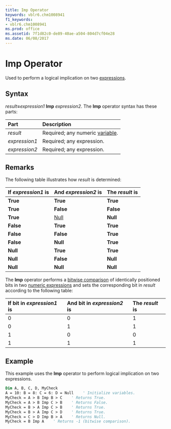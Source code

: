 ```yaml
---
title: Imp Operator
keywords: vblr6.chm1008941
f1_keywords:
- vblr6.chm1008941
ms.prod: office
ms.assetid: 7f1d82c0-de89-40ae-a504-804d7cf04e28
ms.date: 06/08/2017
---
```



# Imp Operator



Used to perform a logical implication on two [expressions](../../Glossary/vbe-glossary.md#expression).

## Syntax

_result_**=**_expression1_ **Imp** _expression2_.
The  **Imp** operator syntax has these parts:


|**Part**|**Description**|
|:-----|:-----|
| _result_|Required; any numeric [variable](../../Glossary/vbe-glossary.md#variable).|
| _expression1_|Required; any expression.|
| _expression2_|Required; any expression.|

## Remarks

The following table illustrates how  _result_ is determined:


|**If  _expression1_ is**|**And  _expression2_ is**|**The  _result_ is**|
|:-----|:-----|:-----|
|**True**|**True**|**True**|
|**True**|**False**|**False**|
|**True**|[Null](../../Glossary/vbe-glossary.md#null)|**Null**|
|**False**|**True**|**True**|
|**False**|**False**|**True**|
|**False**|**Null**|**True**|
|**Null**|**True**|**True**|
|**Null**|**False**|**Null**|
|**Null**|**Null**|**Null**|

The  **Imp** operator performs a [bitwise comparison](../../Glossary/vbe-glossary.md#bitwise-comparison) of identically positioned bits in two [numeric expressions](../../Glossary/vbe-glossary.md#numeric-expression) and sets the corresponding bit in _result_ according to the following table:


|**If bit in  _expression1_ is**|**And bit in  _expression2_ is**|**The  _result_ is**|
|:-----|:-----|:-----|
|0|0|1|
|0|1|1|
|1|0|0|
|1|1|1|

## Example

This example uses the  **Imp** operator to perform logical implication on two expressions.


```vb
Dim A, B, C, D, MyCheck
A = 10: B = 8: C = 6: D = Null    ' Initialize variables.
MyCheck = A > B Imp B > C    ' Returns True.
MyCheck = A > B Imp C > B    ' Returns False.
MyCheck = B > A Imp C > B    ' Returns True.
MyCheck = B > A Imp C > D    ' Returns True.
MyCheck = C > D Imp B > A    ' Returns Null.
MyCheck = B Imp A    ' Returns -1 (bitwise comparison).

```



